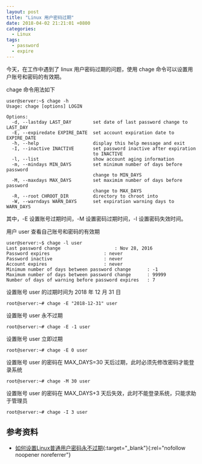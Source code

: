```yaml
---
layout: post
title: "Linux 用户密码过期"
date: 2018-04-02 21:21:01 +0800
categories:
  - Linux
tags:
  - password
  - expire
---
```


今天，在工作中遇到了 linux 用户密码过期的问题，使用 chage 命令可以设置用户账号和密码的有效期。

chage 命令用法如下

```shell
user@server:~$ chage -h
Usage: chage [options] LOGIN

Options:
  -d, --lastday LAST_DAY        set date of last password change to LAST_DAY
  -E, --expiredate EXPIRE_DATE  set account expiration date to EXPIRE_DATE
  -h, --help                    display this help message and exit
  -I, --inactive INACTIVE       set password inactive after expiration
                                to INACTIVE
  -l, --list                    show account aging information
  -m, --mindays MIN_DAYS        set minimum number of days before password
                                change to MIN_DAYS
  -M, --maxdays MAX_DAYS        set maximim number of days before password
                                change to MAX_DAYS
  -R, --root CHROOT_DIR         directory to chroot into
  -W, --warndays WARN_DAYS      set expiration warning days to WARN_DAYS
```

其中，-E 设置账号过期时间，-M 设置密码过期时间，-I 设置密码失效时间。

用户 user 查看自己账号和密码的有效期

```shell
user@server:~$ chage -l user
Last password change					: Nov 28, 2016
Password expires					: never
Password inactive					: never
Account expires						: never
Minimum number of days between password change		: -1
Maximum number of days between password change		: 99999
Number of days of warning before password expires	: 7
```

设置账号 user 的过期时间为 2018 年 12 月 31 日

```shell
root@server:~# chage -E "2018-12-31" user
```

设置账号 user 永不过期

```shell
root@server:~# chage -E -1 user
```

设置账号 user 立即过期

```shell
root@server:~# chage -E 0 user
```

设置账号 user 的密码在 MAX_DAYS=30 天后过期，此时必须先修改密码才能登录系统

```shell
root@server:~# chage -M 30 user
```

设置账号 user 的密码在 MAX_DAYS+3 天后失效，此时不能登录系统，只能求助于管理员

```shell
root@server:~# chage -I 3 user
```

## 参考资料

- [如何设置Linux普通用户密码永不过期](http://m.blog.itpub.net/15498/viewspace-2070548/){:target="_blank"}{:rel="nofollow noopener noreferrer"}

